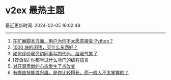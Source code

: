 # v2ex 最热主题

最近更新时间: 2024-02-05 16:02:49

--- 
1. [在扩展脚本方面，用户为何不太愿意接受 Python ?](https://www.v2ex.com/t/1014257) 
2. [1000 块的闲钱，买什么东西好？](https://www.v2ex.com/t/1014286) 
3. [如何评价我旁边同事写的代码，给我气笑了](https://www.v2ex.com/t/1014293) 
4. [[摸鱼贴] 你都学过什么冷门的编程语言](https://www.v2ex.com/t/1014303) 
5. [对开源贡献的心态发生了点改变](https://www.v2ex.com/t/1014271) 
6. [有哪些技能或兴趣，是你比较擅长，而一般人不太掌握的？](https://www.v2ex.com/t/1014306) 
